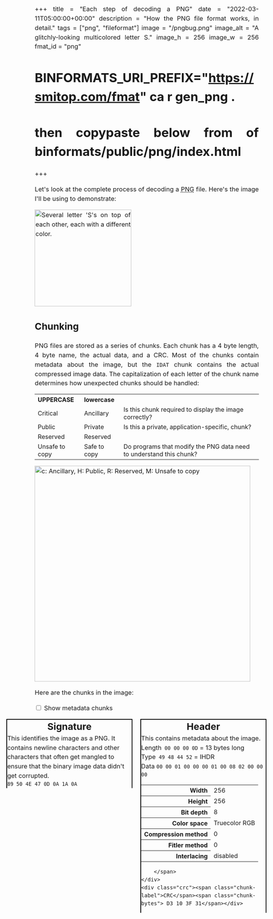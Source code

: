 +++
title = "Each step of decoding a PNG"
date = "2022-03-11T05:00:00+00:00"
description = "How the PNG file format works, in detail."
tags = ["png", "fileformat"]
image = "/pngbug.png"
image_alt = "A glitchly-looking multicolored letter S."
image_h = 256
image_w = 256
fmat_id = "png"
# BINFORMATS_URI_PREFIX="https://smitop.com/fmat" ca r gen_png .
# then copypaste below from <body> of binformats/public/png/index.html
+++
    <style>
        body {
            font-size: 103%;
            line-height: 1.5;
            text-align: justify;
        }
        p {
            max-width: 45rem;
        }
        .chunks {
            width: 100vw;
            position: relative;
            margin-left: -52vw;
            left: 50%;
            text-align: center;
        }
        .chunk {
            border: 2px solid black;
            border-bottom: 0;
            width: 20em;
            max-width: 85vw;
            display: inline-block;
            height: max-content;
            height: fit-content;
            vertical-align: top;
            margin-right: 1em;
            margin-bottom: 1em;
            text-align: left;
        }
        .chunk .chunk-header {
            font-weight: bold;
            text-align: center;
            font-size: 1.5em;
        }
        .chunk > div {
            border-bottom: 2px solid black;
            padding: 4px;
        }
        .chunk > div > .chunk-label {
            display: block;
            font-weight: bold;
            font-size: 1.1em;
        }
        .chunk-bytes {
            font-family: monospace;
        }
        .chunk table th {
            text-align: right;
        }
        .chunk-IDAT {
            background: #f7f73a;
        }
        .chunks {
            margin-top: 1rem;
        }
        .chunk-extra {
            display: none;
        }
        #all-chunks:checked ~ .chunks > .chunk-extra {
            display: inline-block;
        }
        .filt-label {
            display: inline-block;
            width: 5rem;
        }
        .filt-amount {
            background-color: rgb(194, 194, 194);
            display: inline-block;
        }
        .filt-counts div:nth-child(2n) .filt-amount {
            background-color: rgb(161, 161, 161);
        }
        .filt-counts {
            margin-bottom: 1rem;
        }
        .inter-passes > img {
            display: inline;
            margin-right: 1rem;
            vertical-align: top;
        }
        img {
            max-width: calc(100vw - 36px);
            height: auto;
            position: relative;
        }
        .chunk-char-table {
            text-align: left;
        }
        @media (max-width: 530px) {
            .chunk {
                margin-right: 0;
            }
        }
    </style>
    <div>
        <p>Let's look at the complete process of decoding a <abbr title="Portable Network Graphics">PNG</abbr> file. Here's the image I'll be using to demonstrate:</p>
        <img src="https://smitop.com/a256adpt.png" width="256" height="256" alt="Several letter 'S's on top of each other, each with a different color." />
    </div>
    <div>
        <h2>Chunking</h2>
        <p>PNG files are stored as a series of chunks. Each chunk has a 4 byte length, 4 byte name, the actual data, and a CRC. Most of the chunks contain metadata about the image, but the <code>IDAT</code> chunk contains the actual compressed image data. The capitalization of each letter of the chunk name determines how unexpected chunks should be handled:</p>
        <table class="chunk-char-table">
            <tbody>
                <tr><th>UPPERCASE</th><th>lowercase</th></tr>
                <tr><td>Critical</td><td>Ancillary</td><td>Is this chunk required to display the image correctly?</td></tr>
                <tr><td>Public</td><td>Private</td><td>Is this a private, application-specific, chunk?</td></tr>
                <tr><td>Reserved</td><td>Reserved</td><td></td></tr>
                <tr><td>Unsafe to copy</td><td>Safe to copy</td><td>Do programs that modify the PNG data need to understand this chunk?</td></tr>
            </tbody>
        </table>
        <img src="https://smitop.com/Chunk-letters.svg" alt="c: Ancillary, H: Public, R: Reserved, M: Unsafe to copy" width="571" height="251" />
        <p>Here are the chunks in the image:</p>
        <input type="checkbox" id="all-chunks"><label for="all-chunks"> Show metadata chunks</label>
        <div class="chunks">
            <div class="chunk chunk-important">
                <div class="chunk-top"><div class="chunk-header">Signature</div> This identifies the image as a PNG. It contains newline characters and other characters that often get mangled to ensure that the binary image data didn't get corrupted.</div>
                <div class="length"><span> <span class="chunk-bytes"> 89 50 4E 47 0D 0A 1A 0A</span> </span></div>
            </div>
            <div class="chunk chunk-IHDR chunk-important">
    <div class="chunk-top"><div class="chunk-header">Header</div> This contains metadata about the image.</div>
    <div class="length"><span class="chunk-label">Length</span><span><span class="chunk-bytes"> 00 00 00 0D</span> = 13 bytes long</span></div>
    <div class="type"><span class="chunk-label">Type</span><span><span class="chunk-bytes"> 49 48 44 52</span> = IHDR</span></div>
    <div class="type">
        <span class="chunk-label">Data</span>
        <span>
            <span  class="chunk-bytes"> 00 00 01 00 00 00 01 00 08 02 00 00 00</span>
            <table>
    <tbody>
        <tr><th>Width</th><td>256</td></tr>
        <tr><th>Height</th><td>256</td></tr>
        <tr><th>Bit depth</th><td>8</td></tr>
        <tr><th>Color space</th><td>Truecolor RGB</td></tr>
        <tr><th>Compression method</th><td>0</td></tr>
        <tr><th>Fitler method</th><td>0</td></tr>
        <tr><th>Interlacing</th><td>disabled</td></tr>
    </tbody>
</table>

        </span>
    </div>
    <div class="crc"><span class="chunk-label">CRC</span><span class="chunk-bytes"> D3 10 3F 31</span></div>
</div>
<div class="chunk chunk-gAMA chunk-extra">
    <div class="chunk-top"><div class="chunk-header">Gamma</div> This contains the image gamma, used to display more accurate colours.</div>
    <div class="length"><span class="chunk-label">Length</span><span><span class="chunk-bytes"> 00 00 00 04</span> = 4 bytes long</span></div>
    <div class="type"><span class="chunk-label">Type</span><span><span class="chunk-bytes"> 67 41 4D 41</span> = gAMA</span></div>
    <div class="type">
        <span class="chunk-label">Data</span>
        <span>
            <span  class="chunk-bytes"> 00 00 B1 8F</span>
            = 45455
        </span>
    </div>
    <div class="crc"><span class="chunk-label">CRC</span><span class="chunk-bytes"> 0B FC 61 05</span></div>
</div>
<div class="chunk chunk-cHRM chunk-extra">
    <div class="chunk-top"><div class="chunk-header">Color space information</div> This contains data about where in the <a href="https://en.wikipedia.org/wiki/CIE_1931_color_space">full CIE color space</a> the colors in the image are, so that monitors that support colors outside the standard sRGB space can display the image better.</div>
    <div class="length"><span class="chunk-label">Length</span><span><span class="chunk-bytes"> 00 00 00 20</span> = 32 bytes long</span></div>
    <div class="type"><span class="chunk-label">Type</span><span><span class="chunk-bytes"> 63 48 52 4D</span> = cHRM</span></div>
    <div class="type">
        <span class="chunk-label">Data</span>
        <span>
            <span  class="chunk-bytes"> 00 00 7A 26 00 00 80 84 00 00 FA 00 00 00 80 E8 00 00 75 30 00 00 EA 60 00 00 3A 98 00 00 17 70</span>
            
        </span>
    </div>
    <div class="crc"><span class="chunk-label">CRC</span><span class="chunk-bytes"> 9C BA 51 3C</span></div>
</div>
<div class="chunk chunk-pHYs chunk-extra">
    <div class="chunk-top"><div class="chunk-header">Physical dimensions</div> This contains the physical dimensions of the image, so it can be displayed at the right physical size when possible.</div>
    <div class="length"><span class="chunk-label">Length</span><span><span class="chunk-bytes"> 00 00 00 09</span> = 9 bytes long</span></div>
    <div class="type"><span class="chunk-label">Type</span><span><span class="chunk-bytes"> 70 48 59 73</span> = pHYs</span></div>
    <div class="type">
        <span class="chunk-label">Data</span>
        <span>
            <span  class="chunk-bytes"> 00 00 0B 13 00 00 0B 13 01</span>
            2835 pixels = 1 metre
        </span>
    </div>
    <div class="crc"><span class="chunk-label">CRC</span><span class="chunk-bytes"> 00 9A 9C 18</span></div>
</div>
<div class="chunk chunk-tIME chunk-extra">
    <div class="chunk-top"><div class="chunk-header">Last modification date</div> This contains the time the image was created at.</div>
    <div class="length"><span class="chunk-label">Length</span><span><span class="chunk-bytes"> 00 00 00 07</span> = 7 bytes long</span></div>
    <div class="type"><span class="chunk-label">Type</span><span><span class="chunk-bytes"> 74 49 4D 45</span> = tIME</span></div>
    <div class="type">
        <span class="chunk-label">Data</span>
        <span>
            <span  class="chunk-bytes"> 07 E5 05 0A 0A 2F 2C</span>
            2021-05-10, 10:47:44 (UTC)
        </span>
    </div>
    <div class="crc"><span class="chunk-label">CRC</span><span class="chunk-bytes"> 00 53 9E DD</span></div>
</div>
<div class="chunk chunk-bKGD chunk-extra">
    <div class="chunk-top"><div class="chunk-header">Background color</div> This contains the background color of the image to be displayed while the image is loading</div>
    <div class="length"><span class="chunk-label">Length</span><span><span class="chunk-bytes"> 00 00 00 06</span> = 6 bytes long</span></div>
    <div class="type"><span class="chunk-label">Type</span><span><span class="chunk-bytes"> 62 4B 47 44</span> = bKGD</span></div>
    <div class="type">
        <span class="chunk-label">Data</span>
        <span>
            <span  class="chunk-bytes"> 00 FF 00 FF 00 FF</span>
            = white
        </span>
    </div>
    <div class="crc"><span class="chunk-label">CRC</span><span class="chunk-bytes"> A0 BD A7 93</span></div>
</div>
<div class="chunk chunk-IDAT chunk-important">
    <div class="chunk-top"><div class="chunk-header">Image data</div> This contains the compressed image data.</div>
    <div class="length"><span class="chunk-label">Length</span><span><span class="chunk-bytes"> 00 00 F5 51</span> = 62801 bytes long</span></div>
    <div class="type"><span class="chunk-label">Type</span><span><span class="chunk-bytes"> 49 44 41 54</span> = IDAT</span></div>
    <div class="type">
        <span class="chunk-label">Data</span>
        <span>
            <span  class="chunk-bytes">...</span>
            (the compressed and filtered bytes of the image)
        </span>
    </div>
    <div class="crc"><span class="chunk-label">CRC</span><span class="chunk-bytes"> BF EB 1B 15</span></div>
</div>
<div class="chunk chunk-tEXt chunk-extra">
    <div class="chunk-top"><div class="chunk-header">Text</div> This can store arbitrary tagged textual data about the image.</div>
    <div class="length"><span class="chunk-label">Length</span><span><span class="chunk-bytes"> 00 00 00 27</span> = 39 bytes long</span></div>
    <div class="type"><span class="chunk-label">Type</span><span><span class="chunk-bytes"> 74 45 58 74</span> = tEXt</span></div>
    <div class="type">
        <span class="chunk-label">Data</span>
        <span>
            <span  class="chunk-bytes"> 46 69 6C 65 00 2F 68 6F 6D 65 2F 73 6D 69 74 2F 50 69 63 74 75 72 65 73 2F 69 63 6F 6E 33 2F 33 64 2E 62 6C 65 6E 64</span>
            = key: "File", value: "/home/smit/Pictures/icon3/3d.blend"
        </span>
    </div>
    <div class="crc"><span class="chunk-label">CRC</span><span class="chunk-bytes"> 88 DA 55 E7</span></div>
</div>
<div class="chunk chunk-tEXt chunk-extra">
    <div class="chunk-top"><div class="chunk-header">Text</div> This can store arbitrary tagged textual data about the image.</div>
    <div class="length"><span class="chunk-label">Length</span><span><span class="chunk-bytes"> 00 00 00 13</span> = 19 bytes long</span></div>
    <div class="type"><span class="chunk-label">Type</span><span><span class="chunk-bytes"> 74 45 58 74</span> = tEXt</span></div>
    <div class="type">
        <span class="chunk-label">Data</span>
        <span>
            <span  class="chunk-bytes"> 52 65 6E 64 65 72 54 69 6D 65 00 30 30 3A 31 32 2E 31 35</span>
            = key: "RenderTime", value: "00:12.15"
        </span>
    </div>
    <div class="crc"><span class="chunk-label">CRC</span><span class="chunk-bytes"> 5E 2F 7A B4</span></div>
</div>

            <div class="chunk chunk-important">
                <div class="chunk-top"><div class="chunk-header">Trailer</div> This empty chunk indicates the end of the PNG file.</div>
                <div class="length"><span class="chunk-label">Length</span><span><span class="chunk-bytes">00 00 00 00</span> = 0 bytes long</span></div>
                <div class="type"><span class="chunk-label">Type</span><span><span class="chunk-bytes">49 45 4E 44</span> = IEND</span></div>
                <div class="crc"><span class="chunk-label">CRC</span><span class="chunk-bytes">AE 42 60 82</span></div>
            </div>
        </div>
    </div>
    <div>
        <h2>Extracting the image data</h2>
        <p>We take all of the <abbr title="Image DATa"><code>IDAT</code></abbr> chunks and concatenate them together. In this image, there is only one <code>IDAT</code> chunk. Some images have multiple IDAT chunks, and the contents are concatenated together by the PNG decoder. This is so streaming encoders <a href="https://stackoverflow.com/a/29517059/10113238">don't need to know the total data length up front</a> since the data length is at the beginning of each chunk. Multiple IDAT chunks are also needed for encoding images with image data having a length longer than the largest possible chunk size (255<sup>4</sup>) Here's what we get if treat the compressed data as raw image data:</p>
        <img src="https://smitop.com/fmat/png/idat-raw.png" width="256" height="256" loading="lazy" alt="Random noise on the top third, with the rest black." />
        <p>It looks like random noise, and that means that the compression algorithm did a good job. Compressed data should look higher-entropy than the lower-entropy data it is encoding. Also, it's less than a third of the height of the actual image: that's some good compression!</p>
    </div>
    <div>
        <h2>Decompressing</h2>
        <p>The most important chunk is the <code>IDAT</code> chunk, which contains the actual image data. To get the filtered image data, we concatenate the data in the <code>IDAT</code> chunks, and decompress it using zlib. There is no image-specific compression mechanism in play here: just normal zlib compression.</p>
        <img src="https://smitop.com/fmat/png/idat.png" width="256" height="256" loading="lazy" alt="The example image, increasingly skewed to right from top to bottom. It is mostly black and white, with pixels of intense color scattered throughout." />
        <p>Aside from the colors looking all wrong, the image also appears to be skewed horizontally. This is because each line of the image has a filter as the first byte. Filters don't directly reduce the image size, but get it into a form that is more compressible by zlib. I <a href="https://observablehq.com/@smitop/png-filters">have written about PNG filters before</a>.</p>
    </div>
    <div>
        <h2>Defiltering</h2>
        <p>We take the decompressed data and undo the filter on each line. This gets us the decoded image, the same as the original! Here's the popularity of each filter type:</p>
        <div class="filt-counts">
            <div><span class="filt-label">None</span> <span style="width: 0%" class="filt-amount">0</span></div><div><span class="filt-label">Subtract</span> <span style="width: 8.984375%" class="filt-amount">23</span></div><div><span class="filt-label">Up</span> <span style="width: 30.078125%" class="filt-amount">77</span></div><div><span class="filt-label">Average</span> <span style="width: 52.34375%" class="filt-amount">134</span></div><div><span class="filt-label">Paeth</span> <span style="width: 8.59375%" class="filt-amount">22</span></div>
        </div>
        <img src="https://smitop.com/fmat/png/defiltered.png" alt="The example image" width="256" height="256" loading="lazy" />
    </div>
    <div>
        <h2>Interlacing</h2>
        <p>PNGs can optionally be <dfn>interlaced</dfn>, which splits the image into 7 different images, each of which covers a non-overlapping area of the image:</p>
        <img src="https://smitop.com/ext/Adam7-mul.svg" alt="Diagram of the 7 passes in an 8x8 area. The first is a single pixel in the top-left, and the seventh is every other row." width="400" height="400" loading="lazy" />
        <p>Each of the 7 images is loaded in sequence, adding more detail to the image as it is loaded. This sequence of images is called <a href="https://en.wikipedia.org/wiki/Adam7_algorithm">Adam7</a>.</p>
        <p>The data for each of the 7 images are stored after each other in the image file. If we take the example image and enable interlacing, here's the raw uncompressed image data:</p>
        <img src="https://smitop.com/fmat/png/inter-idat.png" alt="Same as the earlier skewed letter S, but there are multiple stacked on top of each other. The bottom half has 2, the third above that has 2 more, and above that it increasingly looks like random noise." width="256" height="256" />
        <p>Here are the 7 passes that we can extract from that image data, which look like downscaled versions of the image:</p>
        <div class="inter-passes">
            <!-- in-article text describes these well enough, so set null alt text -->
            <img src="https://smitop.com/fmat/png/inter-1.png" alt="" width="32" height="32" loading="lazy">
            <img src="https://smitop.com/fmat/png/inter-2.png" alt="" width="32" height="32" loading="lazy">
            <img src="https://smitop.com/fmat/png/inter-3.png" alt="" width="64" height="32" loading="lazy">
            <img src="https://smitop.com/fmat/png/inter-4.png" alt="" width="64" height="64" loading="lazy">
            <img src="https://smitop.com/fmat/png/inter-5.png" alt="" width="128" height="64" loading="lazy">
            <img src="https://smitop.com/fmat/png/inter-6.png" alt="" width="128" height="128" loading="lazy">
            <img src="https://smitop.com/fmat/png/inter-7.png" alt="" width="256" height="128" loading="lazy">
        </div>
        <p>Since some of those sub-images are rectangles but the actual image is square, there will be more details horizontally than vertically when loading the image, since horizontal detail is more important than vertical detail for human visual perception.</p>
    </div>
    <div>
        <h2>Bonus: bugs</h2>
        <p>Here's what you get when you have a bug in the Average filter that causes it to treat overflows incorrectly (the way integer overflow in filter value calculation is specified to be a bit different than the rest):</p>
        <img src="https://smitop.com/pngbug.png" alt="The example image, but it looks glitchy starting a quarter of the way down." width="256" height="256" loading="lazy">
    </div>